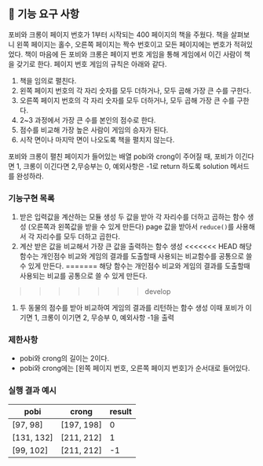 ## 🚀 기능 요구 사항

포비와 크롱이 페이지 번호가 1부터 시작되는 400 페이지의 책을 주웠다. 책을 살펴보니 왼쪽 페이지는 홀수, 오른쪽 페이지는 짝수 번호이고 모든 페이지에는 번호가 적혀있었다. 책이 마음에 든 포비와 크롱은 페이지 번호 게임을 통해 게임에서 이긴 사람이 책을 갖기로 한다. 페이지 번호 게임의 규칙은 아래와 같다.

1. 책을 임의로 펼친다.
2. 왼쪽 페이지 번호의 각 자리 숫자를 모두 더하거나, 모두 곱해 가장 큰 수를 구한다.
3. 오른쪽 페이지 번호의 각 자리 숫자를 모두 더하거나, 모두 곱해 가장 큰 수를 구한다.
4. 2~3 과정에서 가장 큰 수를 본인의 점수로 한다.
5. 점수를 비교해 가장 높은 사람이 게임의 승자가 된다.
6. 시작 면이나 마지막 면이 나오도록 책을 펼치지 않는다.

포비와 크롱이 펼친 페이지가 들어있는 배열 pobi와 crong이 주어질 때, 포비가 이긴다면 1, 크롱이 이긴다면 2,무승부는 0, 예외사항은 -1로 return 하도록 solution 메서드를 완성하라.

### 기능구현 목록

1. 받은 입력값을 계산하는 모듈 생성
   두 값을 받아 각 자리수를 더하고 곱하는 함수 생성 (오른쪽과 왼쪽값을 받을 수 있게 만든다)
   page 값을 받아서 `reduce()`를 사용해서 각 자리수를 모두 더하고 곱한다.
1. 계산 받은 값을 비교해서 가장 큰 값을 출력하는 함수 생성
<<<<<<< HEAD
   해당 함수는 개인점수 비교와 게임의 결과를 도출할때 사용되는 비교함수를 공통으로 쓸 수 있게 만든다.
=======
   해당 함수는 개인점수 비교와 게임의 결과를 도출할때 사용되는 비교를 공통으로 쓸 수 있게 만든다.
>>>>>>> develop
1. 두 동물의 점수를 받아 비교하여 게임의 결과를 리턴하는 함수 생성
   이때 포비가 이기면 1, 크롱이 이기면 2, 무승부 0, 예외사항 -1을 출력

### 제한사항

- pobi와 crong의 길이는 2이다.
- pobi와 crong에는 [왼쪽 페이지 번호, 오른쪽 페이지 번호]가 순서대로 들어있다.

### 실행 결과 예시

| pobi       | crong      | result |
| ---------- | ---------- | ------ |
| [97, 98]   | [197, 198] | 0      |
| [131, 132] | [211, 212] | 1      |
| [99, 102]  | [211, 212] | -1     |
